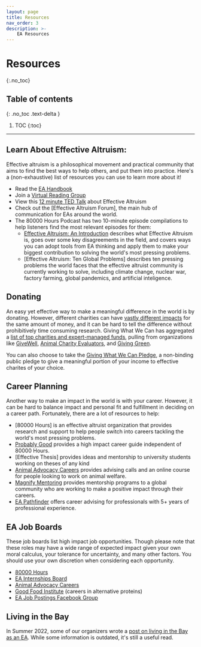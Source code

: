 ```yaml
---
layout: page
title: Resources
nav_order: 3
description: >-
    EA Resources
---
```


# Resources
{:.no_toc}

## Table of contents
{: .no_toc .text-delta }

1. TOC
{:toc}

---
## Learn About Effective Altruism:
Effective altruism is a philosophical movement and practical community that aims to find the best ways to help others, and put them into practice. Here's a (non-exhaustive) list of resources you can use to learn more about it!

* Read the [EA Handbook](https://forum.effectivealtruism.org/handbook)
* Join a [Virtual Reading Group](https://www.effectivealtruism.org/virtual-programs?utm_medium=email&utm_source=The%20EA%20Newsletter&utm_term=0_51c1df13ac-a74e15ab43-319017644&utm_campaign=a74e15ab43-EMAIL_CAMPAIGN_2022_01_26_06_58)
* View this [12 minute TED Talk](https://www.youtube.com/watch?v=WyprXhvGVYk) about Effective Altruism
* Check out the [Effective Altruism Forum], the main hub of communication for EAs around the world.
* The 80000 Hours Podcast has two 10-minute episode compilations to help listeners find the most relevant episodes for them:
    * [Effective Altruism: An Introduction](https://80000hours.org/podcast/effective-altruism-an-introduction/) describes what Effective Altruism is, goes over some key disagreements in the field, and covers ways you can adopt tools from EA thinking and apply them to make your biggest contribution to solving the world's most pressing problems.
    * [Effective Altruism: Ten Global Problems] describes ten pressing problems the world faces that the effective altruist community is currently working to solve, including climate change, nuclear war, factory farming, global pandemics, and artificial inteligence. 

## Donating
An easy yet effective way to make a meaningful difference in the world is by donating. However, different charities can have [vastly different impacts](https://www.givingwhatwecan.org/charity-comparisons) for the same amount of money, and it can be hard to tell the difference without prohibitively time consuming research. Giving What We Can has aggregated a [list of top charities and expert-managed funds](https://www.givingwhatwecan.org/best-charities-to-donate-to-2023), pulling from organizations like [GiveWell](https://www.givewell.org/), [Animal Charity Evaluators](https://animalcharityevaluators.org/), and [Giving Green](https://www.givinggreen.earth/).

You can also choose to take the [Giving What We Can Pledge](https://www.givingwhatwecan.org/pledge), a non-binding public pledge to give a meaningful portion of your income to effective charites of your choice.


## Career Planning
Another way to make an impact in the world is with your career. However, it can be hard to balance impact and personal fit and fulfillment in deciding on a career path. Fortunately, there are a lot of resources to help:
* [80000 Hours] is an effective altruist organization that provides research and support to help people switch into careers tackling the world's most pressing problems.  
* [Probably Good](https://www.probablygood.org/) provides a high impact career guide independent of 80000 Hours.
* [Effective Thesis] provides ideas and mentorship to university students working on theses of any kind
* [Animal Advocacy Careers](https://www.animaladvocacycareers.org/) provides advising calls and an online course for people looking to work on animal welfare.
* [Magnify Mentoring](https://www.magnifymentoring.org/) provides mentorship programs to a global community who are working to make a positive impact through their careers.
* [EA Pathfinder](https://www.eapathfinder.org/) offers career advising for professionals with 5+ years of professional experience.

## EA Job Boards
These job boards list high impact job opportunities. Though please note that these roles may have a wide range of expected impact given your own moral calculus, your tolerance for uncertainty, and many other factors. You should use your own discretion when considering each opportunity.
* [80000 Hours](https://jobs.80000hours.org/?refinementList%5Btags_location_80k%5D%5B0%5D=Remote%2C%20Global&refinementList%5Btags_location_80k%5D%5B1%5D=USA&refinementList%5Btags_location_80k%5D%5B2%5D=San%20Francisco%20Bay%20Area)
* [EA Internships Board](https://ea-internships.pory.app/)
* [Animal Advocacy Careers](https://www.animaladvocacycareers.org/job-board)
* [Good Food Institute](https://www.gfi.org/vocation) (careers in alternative proteins)
* [EA Job Postings Facebook Group](https://www.facebook.com/groups/1062957250383195)

## Living in the Bay
In Summer 2022, some of our organizers wrote a [post on living in the Bay as an EA](https://forum.effectivealtruism.org/posts/W2w7xA9AtDnjcK6DP/an-ea-s-guide-to-berkeley-and-the-bay-area). While some information is outdated, it's still a useful read.
